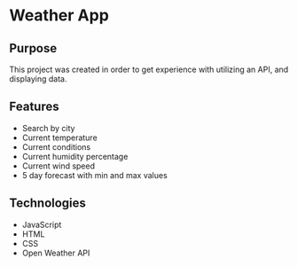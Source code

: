 # Weather App

## Purpose
This project was created in order to get experience with utilizing an API, and displaying data. 

## Features
  <ul>
    <li>Search by city</li>
    <li>Current temperature</li>
    <li>Current conditions</li>
    <li>Current humidity percentage</li>
    <li>Current wind speed</li>
    <li>5 day forecast with min and max  values</li>
  </ul>

## Technologies
  <ul>
    <li>JavaScript</li>
    <li>HTML</li>
    <li>CSS</li>
    <li>Open Weather API</li>
  </ul>


